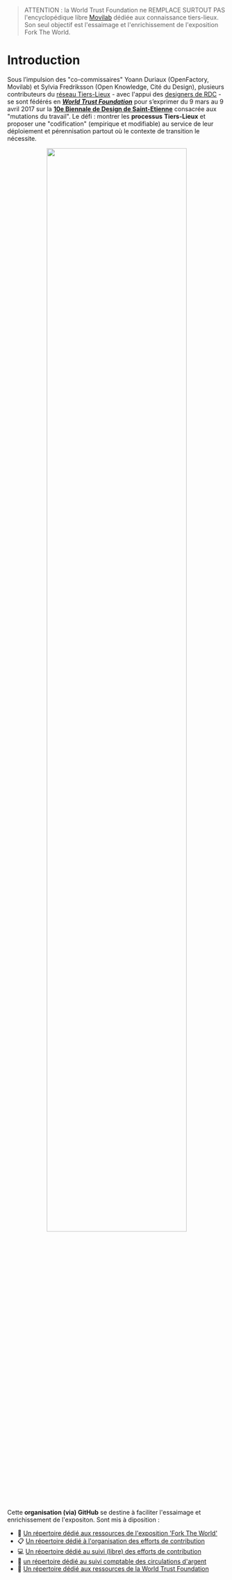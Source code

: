 > ATTENTION : la World Trust Foundation ne REMPLACE SURTOUT PAS l'encyclopédique libre [Movilab](http://movilab.org/index.php?title=Accueil) dédiée aux connaissance tiers-lieux. Son seul objectif est l'essaimage et l'enrichissement de l'exposition Fork The World.

# Introduction

Sous l’impulsion des "co-commissaires" Yoann Duriaux (OpenFactory, Movilab) et Sylvia Fredriksson (Open Knowledge, Cité du Design), plusieurs contributeurs du [réseau Tiers-Lieux](https://www.facebook.com/groups/tilios/) - avec l'appui des [designers de RDC](https://vimeo.com/200720088) - se sont fédérés en [_**World Trust Foundation**_](https://www.flickr.com/photos/sylviafredriksson/albums/72157678188984663) pour s’exprimer du 9 mars au 9 avril 2017 sur la [**10e Biennale de Design de Saint-Etienne**](http://www.biennale-design.com/saint-etienne/2017/fr/home/) consacrée aux "mutations du travail". Le défi : montrer les **processus** **Tiers-Lieux** et proposer une "codification" \(empirique et modifiable\) au service de leur déploiement et pérennisation partout où le contexte de transition le nécessite.

<p align="center">
<img src="https://blobscdn.gitbook.com/v0/b/gitbook-28427.appspot.com/o/assets%2F-LQzKdib683CvLrjO47q%2F-LQzNJIomW4FawteTryR%2F-LQzNK134f5iECCEfxmm%2Fforktheworld_catalogue.jpg?generation=1541882870286396&alt=media" width="80%">
</p>

Cette **organisation (via) GitHub** se destine à faciliter l'essaimage et enrichissement de l'expositon. Sont mis à diposition : 
* 📓 [Un répertoire dédié aux ressources de l'exposition 'Fork The World'](https://github.com/WorldTrustFoundation/Exposition)
* 📋 [Un répertoire dédié à l'organisation des efforts de contribution](https://github.com/WorldTrustFoundation/Coordination)
* 💻 [Un répertoire dédié au suivi (libre) des efforts de contribution](https://github.com/WorldTrustFoundation/Contribution)
* 🤑 [un répertoire dédié au suivi comptable des circulations d'argent](https://github.com/WorldTrustFoundation/Finances)
* 💼 [Un répertoire dédié aux ressources de la World Trust Foundation](https://github.com/WorldTrustFoundation/Ressources)
